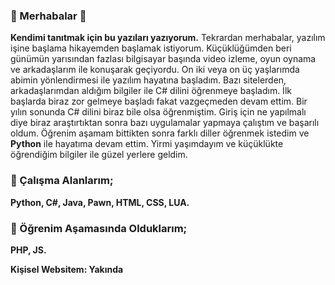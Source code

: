 ### 👋 Merhabalar 👋
**Kendimi tanıtmak için bu yazıları yazıyorum.**
Tekrardan merhabalar, yazılım işine başlama hikayemden başlamak istiyorum. Küçüklüğümden beri günümün yarısından fazlası bilgisayar başında video izleme, oyun oynama ve arkadaşlarım ile konuşarak geçiyordu. On iki veya on üç yaşlarımda abimin yönlendirmesi ile yazılım hayatına başladım. Bazı sitelerden, arkadaşlarımdan aldığım bilgiler ile C# dilini öğrenmeye başladım. İlk başlarda biraz zor gelmeye başladı fakat vazgeçmeden devam ettim. Bir yılın sonunda C# dilini biraz bile olsa öğrenmiştim. Giriş için ne yapılmalı diye biraz araştırtıktan sonra bazı uygulamalar yapmaya çalıştım ve başarılı oldum. Öğrenim aşamam bittikten sonra farklı diller öğrenmek istedim ve **Python** ile hayatıma devam ettim. Yirmi yaşımdayım ve küçüklükte öğrendiğim bilgiler ile güzel yerlere geldim.

### 🔭 Çalışma Alanlarım;

**Python, C#, Java, Pawn, HTML, CSS, LUA.**

### 🌱 Öğrenim Aşamasında Olduklarım;

**PHP, JS.**

**Kişisel Websitem: Yakında**
